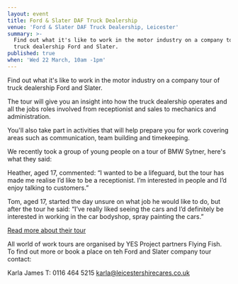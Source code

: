 ```yaml
---
layout: event
title: Ford & Slater DAF Truck Dealership
venue: 'Ford & Slater DAF Truck Dealership, Leicester'
summary: >-
  Find out what it's like to work in the motor industry on a company tour of
  truck dealership Ford and Slater.
published: true
when: 'Wed 22 March, 10am -1pm'
---
```


Find out what it's like to work in the motor industry on a company tour of truck dealership Ford and Slater.

The tour will give you an insight into how the truck dealership operates and all the jobs roles involved from receptionist and sales to mechanics and administration.

You'll also take part in activities that will help prepare you for work covering areas such as communication, team building and timekeeping.

We recently took a group of young people on a tour of BMW Sytner, here's what they said:

Heather, aged 17, commented:
“I wanted to be a lifeguard, but the tour has made me realise I’d like to be a receptionist. I’m interested in people and I’d enjoy talking to customers.”

Tom, aged 17, started the day unsure on what job he would like to do, but after the tour he said:
“I’ve really liked seeing the cars and I’d definitely be interested in working in the car bodyshop, spray painting the cars.”

[Read more about their tour](http://bit.ly/2k3gecN)

All world of work tours are organised by YES Project partners Flying Fish. To find out more or book a place on teh Ford and Slater company tour contact:

Karla James
T: 0116 464 5215
[karla@leicestershirecares.co.uk](mailto:karla@leicestershirecares.co.uk)
